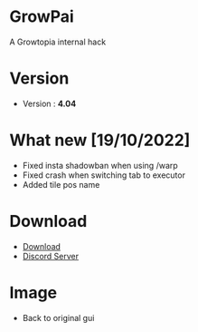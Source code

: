 # GrowPai
A Growtopia internal hack
# Version
* Version : <b>4.04</b>
# What new [19/10/2022]
* Fixed insta shadowban when using /warp
* Fixed crash when switching tab to executor
* Added tile pos name
# Download
* [Download](https://carapedi.id/VH5TnH)
* [Discord Server](https://discord.gg/k4fdpb8R2H)

# Image
* Back to original gui
